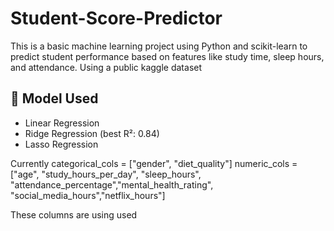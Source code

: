 # Student-Score-Predictor

This is a basic machine learning project using Python and scikit-learn to predict student performance based on features like study time, sleep hours, and attendance. 
Using a public kaggle dataset

## 🧠 Model Used

- Linear Regression
- Ridge Regression (best R²: 0.84)
- Lasso Regression


Currently 
categorical_cols = ["gender", "diet_quality"]
numeric_cols = ["age", "study_hours_per_day", "sleep_hours", "attendance_percentage","mental_health_rating", "social_media_hours","netflix_hours"]

These columns are using used
